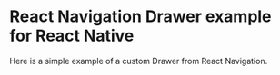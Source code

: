 # React Navigation Drawer example for React Native

Here is a simple example of a custom Drawer from React Navigation.
